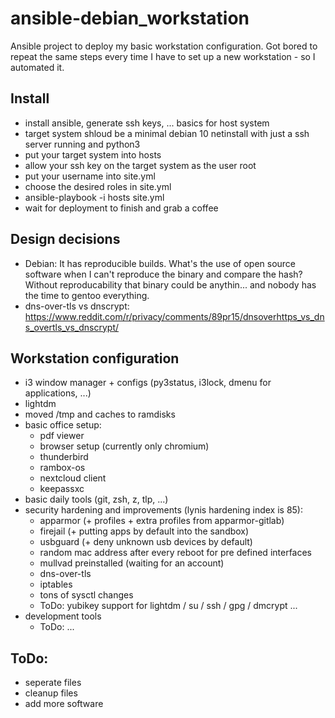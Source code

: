 # ansible-debian_workstation
Ansible project to deploy my basic workstation configuration.
Got bored to repeat the same steps every time I have to set up a new workstation - so I automated it.

## Install
- install ansible, generate ssh keys, ... basics for host system
- target system shloud be a minimal debian 10 netinstall with just a ssh server running and python3
- put your target system into hosts
- allow your ssh key on the target system as the user root
- put your username into site.yml
- choose the desired roles in site.yml
- ansible-playbook -i hosts site.yml
- wait for deployment to finish and grab a coffee

## Design decisions
- Debian: It has reproducible builds. What's the use of open source software when I can't reproduce the binary and compare the hash? Without reproducability that binary could be anythin... and nobody has the time to gentoo everything.
- dns-over-tls vs dnscrypt: https://www.reddit.com/r/privacy/comments/89pr15/dnsoverhttps_vs_dns_overtls_vs_dnscrypt/

## Workstation configuration
- i3 window manager + configs (py3status, i3lock, dmenu for applications, ...)
- lightdm
- moved /tmp and caches to ramdisks
- basic office setup:
  - pdf viewer
  - browser setup (currently only chromium)
  - thunderbird
  - rambox-os
  - nextcloud client
  - keepassxc
- basic daily tools (git, zsh, z, tlp, ...)
- security hardening and improvements (lynis hardening index is 85):
  - apparmor (+ profiles + extra profiles from apparmor-gitlab)
  - firejail (+ putting apps by default into the sandbox)
  - usbguard (+ deny unknown usb devices by default)
  - random mac address after every reboot for pre defined interfaces
  - mullvad preinstalled (waiting for an account)
  - dns-over-tls
  - iptables
  - tons of sysctl changes
  - ToDo: yubikey support for lightdm / su / ssh / gpg / dmcrypt ...
- development tools
  - ToDo: ...

## ToDo:
- seperate files
- cleanup files
- add more software

